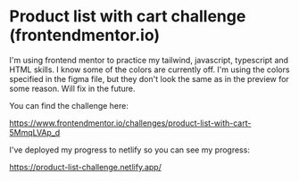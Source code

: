 # Product list with cart challenge (frontendmentor.io)

I'm using frontend mentor to practice my tailwind, javascript, typescript and HTML skills. I know some of the colors are currently off. I'm using the colors specified in the figma file, but they don't look the same as in the preview for some reason. Will fix in the future.

You can find the challenge here: 

https://www.frontendmentor.io/challenges/product-list-with-cart-5MmqLVAp_d

I've deployed my progress to netlify so you can see my progress: 

https://product-list-challenge.netlify.app/